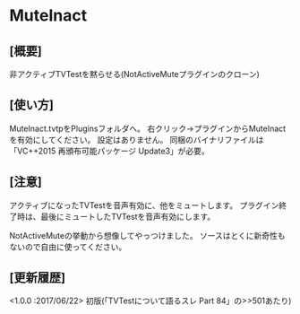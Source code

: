 # MuteInact

## [概要]

非アクティブTVTestを黙らせる(NotActiveMuteプラグインのクローン)

## [使い方]

MuteInact.tvtpをPluginsフォルダへ。
右クリック→プラグインからMuteInactを有効にしてください。
設定はありません。
同梱のバイナリファイルは「VC++2015 再頒布可能パッケージ Update3」が必要。

## [注意]

アクティブになったTVTestを音声有効に、他をミュートします。
プラグイン終了時は、最後にミュートしたTVTestを音声有効にします。

NotActiveMuteの挙動から想像してやっつけました。
ソースはとくに新奇性もないので自由に使ってください。

## [更新履歴]

<1.0.0 :2017/06/22> 初版(「TVTestについて語るスレ Part 84」の>>501あたり)
